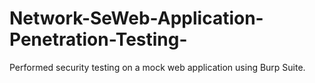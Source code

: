 # Network-SeWeb-Application-Penetration-Testing-
Performed security testing on a mock web application using Burp Suite. 

